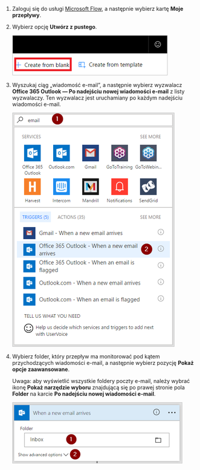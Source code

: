 1. Zaloguj się do usługi [Microsoft Flow](https://flow.microsoft.com), a następnie wybierz kartę **Moje przepływy**.
2. Wybierz opcję **Utwórz z pustego**.
   
    ![pusty przepływ](media/email-triggers/email-triggers-create-blank.png)
3. Wyszukaj ciąg „wiadomość e-mail”, a następnie wybierz wyzwalacz **Office 365 Outlook — Po nadejściu nowej wiadomości e-mail** z listy wyzwalaczy. Ten wyzwalacz jest uruchamiany po każdym nadejściu wiadomości e-mail.
   
    ![wyzwalacz poczty e-mail](media/email-triggers/email-triggers-1.png)
4. Wybierz folder, który przepływ ma monitorować pod kątem przychodzących wiadomości e-mail, a następnie wybierz pozycję **Pokaż opcje zaawansowane**.
   
     Uwaga: aby wyświetlić wszystkie foldery poczty e-mail, należy wybrać ikonę **Pokaż narzędzie wyboru** znajdującą się po prawej stronie pola **Folder** na karcie **Po nadejściu nowej wiadomości e-mail**.
   
    ![właściwości folderu](media/email-triggers/email-triggers-subject-folder.png)

